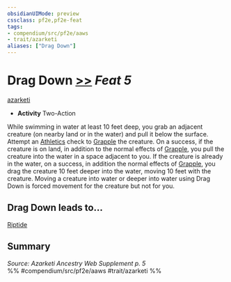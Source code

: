 ```yaml
---
obsidianUIMode: preview
cssclass: pf2e,pf2e-feat
tags:
- compendium/src/pf2e/aaws
- trait/azarketi
aliases: ["Drag Down"]
---
```

# Drag Down  [>>](chapter-9-playing-the-game.md#Actions "Two-Action") *Feat 5*  
[azarketi](azarketi-loag.md "Azarketi Ancestry & Heritage Trait")  

- **Activity** Two-Action

While swimming in water at least 10 feet deep, you grab an adjacent creature (on nearby land or in the water) and pull it below the surface. Attempt an [Athletics](skills.md#Athletics) check to [Grapple](Reference/Rules/Actions/grapple.md) the creature. On a success, if the creature is on land, in addition to the normal effects of [Grapple](Reference/Rules/Actions/grapple.md), you pull the creature into the water in a space adjacent to you. If the creature is already in the water, on a success, in addition the normal effects of [Grapple](Reference/Rules/Actions/grapple.md), you drag the creature 10 feet deeper into the water, moving 10 feet with the creature. Moving a creature into water or deeper into water using Drag Down is forced movement for the creature but not for you.

## Drag Down leads to...

[Riptide](riptide-aaws.md)

## Summary

*Source: Azarketi Ancestry Web Supplement p. 5*  
%% #compendium/src/pf2e/aaws #trait/azarketi %%